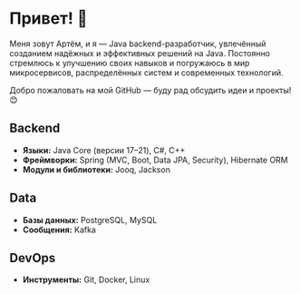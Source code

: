 # Привет! 👋

Меня зовут Артём, и я — Java backend-разработчик, увлечённый созданием надёжных и эффективных решений на Java. Постоянно стремлюсь к улучшению своих навыков и погружаюсь в мир микросервисов, распределённых систем и современных технологий.

Добро пожаловать на мой GitHub — буду рад обсудить идеи и проекты! 😊

## Backend
- **Языки:** Java Core (версии 17–21), C#, C++
- **Фреймворки:** Spring (MVC, Boot, Data JPA, Security), Hibernate ORM
- **Модули и библиотеки:** Jooq, Jackson

## Data
- **Базы данных:** PostgreSQL, MySQL
- **Сообщения:** Kafka

## DevOps
- **Инструменты:** Git, Docker, Linux
